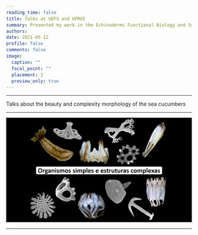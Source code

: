 ```yaml
---
reading_time: false
title: Talks at UEFS and UFRGS
summary: Presented my work in the Echinoderms Functional Biology and Systematics class at UEFS and in the Invertebrate Zoology class at UFRGS, in Brazil. Fun time sharing knowledge with students! 
authors:
date: 2021-05-12
profile: false
comments: false
image:
  caption: ""
  focal_point: ""
  placement: 2
  preview_only: true
---
```


---
Talks about the beauty and complexity morphology of the sea cucumbers

---

![talks](https://raw.githubusercontent.com/lrmartins/lrmartins/master/content/post/talks_2021/featured.png "talks")

---
